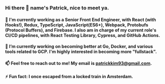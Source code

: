 ### Hi there 👋 name's Patrick, nice to meet ya. 

#### 🔭  I'm currently working as a Senior Front End Engineer, with React (with Hooks!), Redux, TypeScript, JavaScript(ES6+), Webpack, Protobufs (Protocol Buffers), and Firebase. I also am in charge of my current role's CI/CD pipelines, with React Testing Library, Cypress, and GitHub Actions.

#### 🌱 I’m currently working on becoming better at Go, Docker, and various tools related to GCP. I'm highly interested in becoming more "fullstack". 

#### 📫 Feel free to reach out to me! My email is patrickkim93@gmail.com.

#### ⚡ Fun fact: I once escaped from a locked train in Amsterdam.

<!--
**patrickk/patrickk** is a ✨ _special_ ✨ repository because its `README.md` (this file) appears on your GitHub profile.

Here are some ideas to get you started:

- 🔭 I’m currently working on ...
- 🌱 I’m currently learning ...
- 👯 I’m looking to collaborate on ...
- 🤔 I’m looking for help with ...
- 💬 Ask me about ...
- 📫 How to reach me: ...
- 😄 Pronouns: ...
- ⚡ Fun fact: ...
-->
